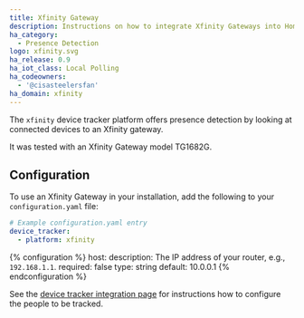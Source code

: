 ```yaml
---
title: Xfinity Gateway
description: Instructions on how to integrate Xfinity Gateways into Home Assistant.
ha_category:
  - Presence Detection
logo: xfinity.svg
ha_release: 0.9
ha_iot_class: Local Polling
ha_codeowners:
  - '@cisasteelersfan'
ha_domain: xfinity
---
```


The `xfinity` device tracker platform offers presence detection by looking at connected devices to an Xfinity gateway.

It was tested with an Xfinity Gateway model TG1682G.

## Configuration

To use an Xfinity Gateway in your installation, add the following to your `configuration.yaml` file:

```yaml
# Example configuration.yaml entry
device_tracker:
  - platform: xfinity
```

{% configuration %}
host:
  description: The IP address of your router, e.g., `192.168.1.1`.
  required: false
  type: string
  default: 10.0.0.1
{% endconfiguration %}

See the [device tracker integration page](/integrations/device_tracker/) for instructions how to configure the people to be tracked.
